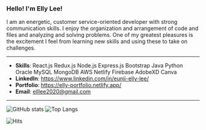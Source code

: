 ### Hello! I'm Elly Lee!

I am an energetic, customer service-oriented developer with strong communication skills. I enjoy the organization and arrangement of code and files and analyzing and solving problems. One of my greatest pleasures is the excitement I feel from learning new skills and using these to take on challenges.

------------

- **Skills**: React.js Redux.js Node.js Express.js Bootstrap Java Python Oracle MySQL MongoDB AWS Netlify Firebase AdobeXD Canva
- **LinkedIn**: <https://www.linkedin.com/in/eunji-elly-lee/> <br />
- **Portfolio**: <https://elly-portfolio.netlify.app/> <br />
- **Email**: <elllee2020@gmail.com>

------------
![GitHub stats](https://github-readme-stats.vercel.app/api?username=Eunji-Elly-Lee&&include_all_commits=false&count_private=true&show_icons=true&theme=tokyonight&hide_border=true)
![Top Langs](https://github-readme-stats.vercel.app/api/top-langs/?username=Eunji-Elly-Lee&langs_count=10&layout=compact&theme=tokyonight&hide_border=true)

![Hits](https://hits.seeyoufarm.com/api/count/incr/badge.svg?url=https%3A%2F%2Fgithub.com%2FEunji-Elly-Lee&count_bg=%2317A797&title_bg=%2325263A&icon=&icon_color=%23D2D2D2&title=hits&edge_flat=false)
